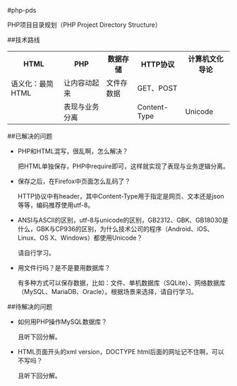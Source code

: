 #php-pds

PHP项目目录规划（PHP Project Directory Structure）

##技术路线

<table>
    <tr>
        <th>HTML</th>
        <th>PHP</th>
        <th>数据存储</th>
        <th>HTTP协议</th>
        <th>计算机文化导论</th>
    </tr>
    <tr>
        <td>语义化：最简HTML</td>
        <td>让内容动起来</td>
        <td>文件存数据</td>
        <td>GET、POST</td>
        <td></td>
    </tr>
    <tr>
        <td></td>
        <td>表现与业务分离</td>
        <td></td>
        <td>Content-Type</td>
        <td>Unicode</td>
    </tr>
</table>

##已解决的问题

* PHP和HTML混写，很乱啊，怎么解决？

    把HTML单独保存，PHP中require即可，这样就实现了表现与业务逻辑分离。

* 保存之后，在Firefox中页面怎么乱码了？

    HTTP协议中有header，其中Content-Type用于指定是网页、文本还是json等等，编码推荐使用utf-8。

* ANSI与ASCII的区别，utf-8与unicode的区别，GB2312、GBK、GB18030是什么，GBK与CP936的区别，为什么技术公司的程序（Android、iOS、Linux、OS X、Windows）都使用Unicode？

    请自行学习。

* 用文件行吗？是不是要用数据库？

    有多种方式可以保存数据，比如：文件、单机数据库（SQLite）、网络数据库（MySQL、MariaDB、Oracle）。根据场景来选择，请自行学习。

##待解决的问题

* 如何用PHP操作MySQL数据库？

    且听下回分解。

* HTML页面开头的xml version，DOCTYPE html后面的网址记不住啊，可以不写吗？

    且听下回分解。
